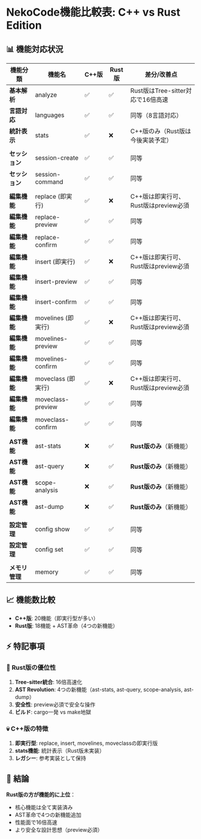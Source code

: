 # NekoCode機能比較表: C++ vs Rust Edition

## 📊 機能対応状況

| 機能分類 | 機能名 | C++版 | Rust版 | 差分/改善点 |
|----------|--------|-------|--------|-------------|
| **基本解析** | analyze | ✅ | ✅ | Rust版はTree-sitter対応で16倍高速 |
| **言語対応** | languages | ✅ | ✅ | 同等（8言語対応） |
| **統計表示** | stats | ✅ | ❌ | C++版のみ（Rust版は今後実装予定） |
| | | | | |
| **セッション** | session-create | ✅ | ✅ | 同等 |
| **セッション** | session-command | ✅ | ✅ | 同等 |
| | | | | |
| **編集機能** | replace (即実行) | ✅ | ❌ | C++版は即実行可、Rust版はpreview必須 |
| **編集機能** | replace-preview | ✅ | ✅ | 同等 |
| **編集機能** | replace-confirm | ✅ | ✅ | 同等 |
| **編集機能** | insert (即実行) | ✅ | ❌ | C++版は即実行可、Rust版はpreview必須 |
| **編集機能** | insert-preview | ✅ | ✅ | 同等 |
| **編集機能** | insert-confirm | ✅ | ✅ | 同等 |
| **編集機能** | movelines (即実行) | ✅ | ❌ | C++版は即実行可、Rust版はpreview必須 |
| **編集機能** | movelines-preview | ✅ | ✅ | 同等 |
| **編集機能** | movelines-confirm | ✅ | ✅ | 同等 |
| **編集機能** | moveclass (即実行) | ✅ | ❌ | C++版は即実行可、Rust版はpreview必須 |
| **編集機能** | moveclass-preview | ✅ | ✅ | 同等 |
| **編集機能** | moveclass-confirm | ✅ | ✅ | 同等 |
| | | | | |
| **AST機能** | ast-stats | ❌ | ✅ | **Rust版のみ**（新機能） |
| **AST機能** | ast-query | ❌ | ✅ | **Rust版のみ**（新機能） |
| **AST機能** | scope-analysis | ❌ | ✅ | **Rust版のみ**（新機能） |
| **AST機能** | ast-dump | ❌ | ✅ | **Rust版のみ**（新機能） |
| | | | | |
| **設定管理** | config show | ✅ | ✅ | 同等 |
| **設定管理** | config set | ✅ | ✅ | 同等 |
| | | | | |
| **メモリ管理** | memory | ✅ | ✅ | 同等 |

## 📈 機能数比較
- **C++版**: 20機能（即実行型が多い）
- **Rust版**: 18機能 + AST革命（4つの新機能）

## ⚡ 特記事項

### 🦀 **Rust版の優位性**
1. **Tree-sitter統合**: 16倍高速化
2. **AST Revolution**: 4つの新機能（ast-stats, ast-query, scope-analysis, ast-dump）
3. **安全性**: preview必須で安全な操作
4. **ビルド**: cargo一発 vs make地獄

### 💀 **C++版の特徴**
1. **即実行型**: replace, insert, movelines, moveclassの即実行版
2. **stats機能**: 統計表示（Rust版未実装）
3. **レガシー**: 参考実装として保持

## 🎯 結論
**Rust版の方が機能的に上位**：
- 核心機能は全て実装済み
- AST革命で4つの新機能追加
- 性能面で16倍高速
- より安全な設計思想（preview必須）